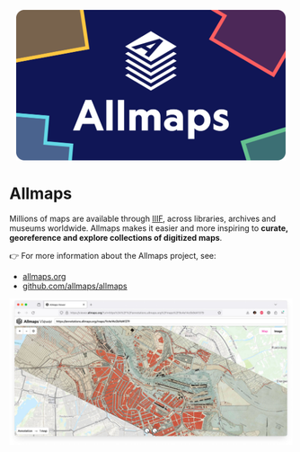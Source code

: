 <p align=center><a href="https://allmaps.org"><img width="480" src="https://raw.githubusercontent.com/allmaps/allmaps/main/static/allmaps.svg" alt="Allmaps"></a></p>

# Allmaps

Millions of maps are available through [IIIF](https://iiif.io/), across libraries, archives and museums worldwide. Allmaps makes it easier and more inspiring to **curate, georeference and explore collections of digitized maps**.

👉 For more information about the Allmaps project, see:
- [allmaps.org](https://allmaps.org/)
- [github.com/allmaps/allmaps](https://github.com/allmaps/allmaps)

[![Allmaps Viewer](https://raw.githubusercontent.com/allmaps/allmaps/main/static/allmaps-viewer.jpg)](https://viewer.allmaps.org/?url=https%3A%2F%2Fannotations.allmaps.org%2Fmaps%2F9c4e14c0b9d41379)
